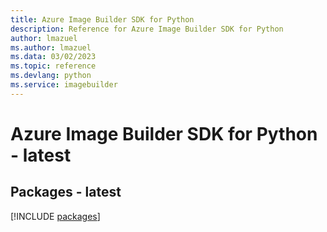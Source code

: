 ```yaml
---
title: Azure Image Builder SDK for Python
description: Reference for Azure Image Builder SDK for Python
author: lmazuel
ms.author: lmazuel
ms.data: 03/02/2023
ms.topic: reference
ms.devlang: python
ms.service: imagebuilder
---
```

# Azure Image Builder SDK for Python - latest
## Packages - latest
[!INCLUDE [packages](image-builder-index.md)]